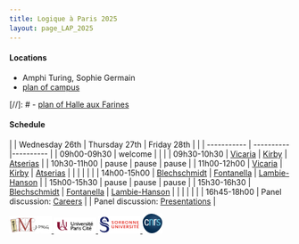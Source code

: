 ```yaml
---
title: Logique à Paris 2025
layout: page_LAP_2025
---
```

#### Locations
- Amphi Turing, Sophie Germain
- [plan of campus][campus]

[//]: # - [plan of Halle aux Farines][HAF]

#### Schedule

| | Wednesday 26th | Thursday 27th | Friday 28th | 
| | ----------- | ---------- |---------- |
| 09h00-09h30 | welcome |  |  | 
| 09h30-10h30 | [Vicaria][TA]         | [Kirby][TA]         | [Atserias][TA]           | 
| 10h30-11h00 | pause               | pause                | pause                  |
| 11h00-12h00 | [Vicaria][TA]         | [Kirby][TA]         | [Atserias][TA]           |
|             | | | | 
| 14h00-15h00 | [Blechschmidt][TA]        | [Fontanella][TA]        | [Lambie-Hanson][TA]      | 
| 15h00-15h30 | pause               | pause                | pause                  |
| 15h30-16h30 | [Blechschmidt][TA]        | [Fontanella][TA]        | [Lambie-Hanson][TA]      |
| | | | |
| 16h45-18h00 | Panel discussion: [Careers][TA]        | | Panel discussion: [Presentations][TA]      |

[campus]: /IMAGES/plan_campus.png
[HAF]: /IMAGES/plan_HAF.png

[seminar]:  https://www.imj-prg.fr/gestion/evenement/affEvenement/71
[TA]: /LAP2025/LAPabstracts.html

<a href="/ICONS/imj-prg.png"><img src="/ICONS/imj-prg.png" alt="IMJ-PRG" width="15%">
<a href="/ICONS/upc.png"><img src="/ICONS/upc.png" alt="Université Paris Cité" width="15%">
<a href="/ICONS/sorbonne.png"><img src="/ICONS/sorbonne.png" alt="Sorbonne Université" width="15%">
<a href="/ICONS/cnrs.png"><img src="/ICONS/cnrs.png" alt="CNRS" width="7%">

[AA]: https://www.cs.upc.edu/~atserias/
[IB]: https://www.ingo-blechschmidt.eu/
[LF]: https://lacl.fr/~lfontanella/
[JK]: https://www.cantab.net/users/jonathankirby/
[CLH]: https://users.math.cas.cz/~lambiehanson/
[MV]: https://sites.google.com/view/m-vicaria/home/

[UPC]:  https://u-paris.fr/
[IMJ-PRG]: https://www.imj-prg.fr/
[LM]:   https://www.imj-prg.fr/lm/
